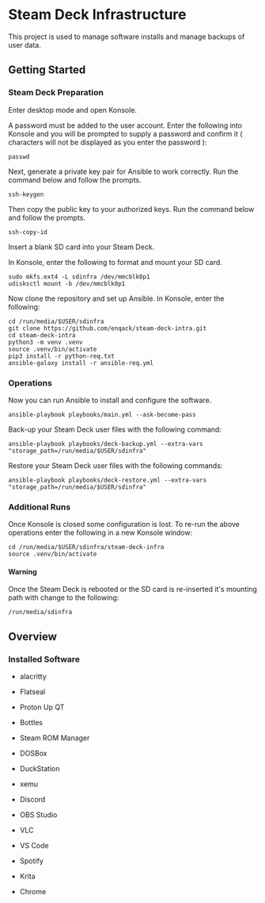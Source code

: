 # Steam Deck Infrastructure

This project is used to manage software installs and manage backups of user data.

## Getting Started

### Steam Deck Preparation

Enter desktop mode and open Konsole.

A password must be added to the user account. Enter the following into Konsole and you will be prompted to supply a password and confirm it ( characters will not be displayed as you enter the password ):

```
passwd
```

Next, generate a private key pair for Ansible to work correctly. Run the command below and follow the prompts.

```
ssh-keygen
```

Then copy the public key to your authorized keys. Run the command below and follow the prompts.

```
ssh-copy-id
```

Insert a blank SD card into your Steam Deck.

In Konsole, enter the following to format and mount your SD card.

```
sudo mkfs.ext4 -L sdinfra /dev/mmcblk0p1
udisksctl mount -b /dev/mmcblk0p1
```

Now clone the repository and set up Ansible. In Konsole, enter the following:

```
cd /run/media/$USER/sdinfra
git clone https://github.com/enqack/steam-deck-intra.git
cd steam-deck-intra
python3 -m venv .venv
source .venv/bin/activate
pip3 install -r python-req.txt
ansible-galaxy install -r ansible-req.yml
```

### Operations

Now you can run Ansible to install and configure the software. 

```
ansible-playbook playbooks/main.yml --ask-become-pass
```

Back-up your Steam Deck user files with the following command:

```
ansible-playbook playbooks/deck-backup.yml --extra-vars "storage_path=/run/media/$USER/sdinfra"
```

Restore your Steam Deck user files with the following commands:

```
ansible-playbook playbooks/deck-restore.yml --extra-vars "storage_path=/run/media/$USER/sdinfra"
```

### Additional Runs

Once Konsole is closed some configuration is lost. To re-run the above operations enter the following in a new Konsole window:

```
cd /run/media/$USER/sdinfra/steam-deck-infra
source .venv/bin/activate
```

#### Warning

Once the Steam Deck is rebooted or the SD card is re-inserted it's mounting path with change to the following:

```
/run/media/sdinfra
```

## Overview

### Installed Software

* alacritty

* Flatseal
* Proton Up QT
* Bottles

* Steam ROM Manager
* DOSBox
* DuckStation
* xemu

* Discord
* OBS Studio
* VLC
* VS Code
* Spotify
* Krita
* Chrome
